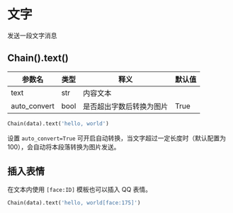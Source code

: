 # 文字

发送一段文字消息

## Chain().text()

| 参数名          | 类型   | 释义           | 默认值  |
|--------------|------|--------------|------|
| text         | str  | 内容文本         |      |
| auto_convert | bool | 是否超出字数后转换为图片 | True |

```python
Chain(data).text('hello, world')
```

设置 `auto_convert=True` 可开启自动转换，当文字超过一定长度时（默认配置为 100），会自动将本段落转换为图片发送。

## 插入表情

在文本内使用 `[face:ID]` 模板也可以插入 QQ 表情。

```python
Chain(data).text('hello, world[face:175]')
```
